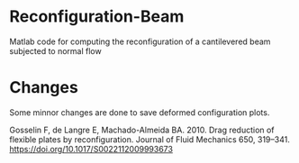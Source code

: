 # Reconfiguration-Beam
Matlab code for computing the reconfiguration of a cantilevered beam subjected to normal flow

# Changes
Some minnor changes are done to save deformed configuration plots.

Gosselin F, de Langre E, Machado-Almeida BA. 2010. Drag reduction of flexible plates by reconfiguration. Journal of Fluid Mechanics 650, 319–341.
https://doi.org/10.1017/S0022112009993673
